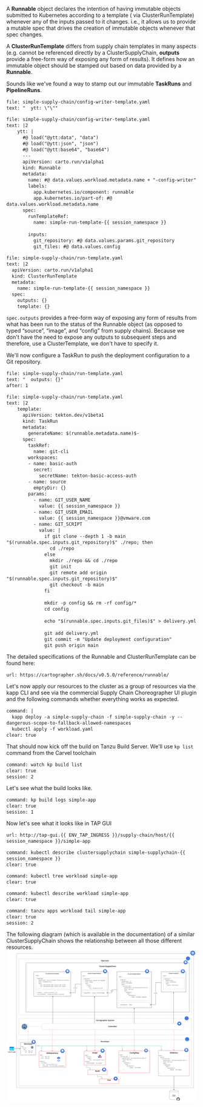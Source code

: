 A **Runnable** object declares the intention of having immutable objects submitted to Kubernetes according to a template ( via ClusterRunTemplate) whenever any of the inputs passed to it changes. i.e., it allows us to provide a mutable spec that drives the creation of immutable objects whenever that spec changes.

A **ClusterRunTemplate** differs from supply chain templates in many aspects (e.g. cannot be referenced directly by a ClusterSupplyChain, **outputs** provide a free-form way of exposing any form of results). It defines how an immutable object should be stamped out based on data provided by a **Runnable**.

Sounds like we've found a way to stamp out our immutable **TaskRuns** and **PipelineRuns**.
```editor:select-matching-text
file: simple-supply-chain/config-writer-template.yaml
text: "  ytt: \"\""
```
```editor:replace-text-selection
file: simple-supply-chain/config-writer-template.yaml
text: |2
    ytt: |
      #@ load("@ytt:data", "data")
      #@ load("@ytt:json", "json")
      #@ load("@ytt:base64", "base64")
      ---
      apiVersion: carto.run/v1alpha1
      kind: Runnable
      metadata:
        name: #@ data.values.workload.metadata.name + "-config-writer"
        labels:
          app.kubernetes.io/component: runnable
          app.kubernetes.io/part-of: #@ data.values.workload.metadata.name
      spec:
        runTemplateRef:
          name: simple-run-template-{{ session_namespace }}

        inputs:
          git_repository: #@ data.values.params.git_repository
          git_files: #@ data.values.config
```

```editor:append-lines-to-file
file: simple-supply-chain/run-template.yaml
text: |2
  apiVersion: carto.run/v1alpha1
  kind: ClusterRunTemplate
  metadata:
    name: simple-run-template-{{ session_namespace }}
  spec:
    outputs: {}
    template: {}
```
`spec.outputs` provides a free-form way of exposing any form of results from what has been run to the status of the Runnable object (as opposed to typed “source”, “image”, and “config” from supply chains). Because we don't have the need to expose any outputs to subsequent steps and therefore, use a ClusterTemplate, we don't have to specify it.

We'll now configure a TaskRun to push the deployment configuration to a Git repository.
```editor:select-matching-text
file: simple-supply-chain/run-template.yaml
text: "  outputs: {}"
after: 1
```
```editor:replace-text-selection
file: simple-supply-chain/run-template.yaml
text: |2
    template:
      apiVersion: tekton.dev/v1beta1
      kind: TaskRun
      metadata:
        generateName: $(runnable.metadata.name)$-
      spec:
        taskRef:
          name: git-cli
        workspaces:
        - name: basic-auth
          secret:
            secretName: tekton-basic-access-auth
        - name: source
          emptyDir: {}
        params:
          - name: GIT_USER_NAME
            value: {{ session_namespace }}
          - name: GIT_USER_EMAIL
            value: {{ session_namespace }}@vmware.com
          - name: GIT_SCRIPT
            value: |
              if git clone --depth 1 -b main "$(runnable.spec.inputs.git_repository)$" ./repo; then
                cd ./repo
              else
                mkdir ./repo && cd ./repo
                git init 
                git remote add origin "$(runnable.spec.inputs.git_repository)$"                
                git checkout -b main
              fi

              mkdir -p config && rm -rf config/*
              cd config

              echo "$(runnable.spec.inputs.git_files)$" > delivery.yml

              git add delivery.yml
              git commit -m "Update deployment configuration"
              git push origin main
```

The detailed specifications of the Runnable and ClusterRunTemplate can be found here: 
```dashboard:open-url
url: https://cartographer.sh/docs/v0.5.0/reference/runnable/
```

Let's now apply our resources to the cluster as a group of resources via the kapp CLI and see via the commercial Supply Chain Choreographer UI plugin and the following commands whether everything works as expected.
```terminal:execute
command: |
  kapp deploy -a simple-supply-chain -f simple-supply-chain -y --dangerous-scope-to-fallback-allowed-namespaces
  kubectl apply -f workload.yaml
clear: true
```
That should now kick off the build on Tanzu Build Server. We'll use `kp list` command from the Carvel toolchain
```terminal:execute
command: watch kp build list
clear: true
session: 2
```
Let's see what the build looks like.
```terminal:execute
command: kp build logs simple-app
clear: true
session: 1
```
Now let's see what it looks like in TAP GUI
```dashboard:open-url
url: http://tap-gui.{{ ENV_TAP_INGRESS }}/supply-chain/host/{{ session_namespace }}/simple-app
```
```terminal:execute
command: kubectl describe clustersupplychain simple-supplychain-{{ session_namespace }}
clear: true
```
```terminal:execute
command: kubectl tree workload simple-app
clear: true
```
```terminal:execute
command: kubectl describe workload simple-app 
clear: true
```
```terminal:execute
command: tanzu apps workload tail simple-app
clear: true
session: 2
```

The following diagram (which is available in the documentation) of a similar ClusterSupplyChain shows the relationship between all those different resources.
![](../images/supplychain.png)
